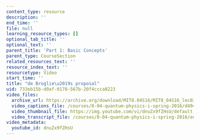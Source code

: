 ```yaml
---
content_type: resource
description: ''
end_time: ''
file: null
learning_resource_types: []
optional_tab_title: ''
optional_text: ''
parent_title: 'Part 1: Basic Concepts'
parent_type: CourseSection
related_resources_text: ''
resource_index_text: ''
resourcetype: Video
start_time: ''
title: "de Broglie\u2019s proposal"
uid: 733eb15b-d0af-0178-567b-20f4ccca8223
video_files:
  archive_url: https://archive.org/download/MIT8.04S16/MIT8_04S16_lec03_s4_300k.mp4
  video_captions_file: /courses/8-04-quantum-physics-i-spring-2016/d494976deb905b5286c232afb6c69c41_dnuZx9fZHsU.vtt
  video_thumbnail_file: https://img.youtube.com/vi/dnuZx9fZHsU/default.jpg
  video_transcript_file: /courses/8-04-quantum-physics-i-spring-2016/ed1533bb60bf18869412d7473e5b9b33_dnuZx9fZHsU.pdf
video_metadata:
  youtube_id: dnuZx9fZHsU
---
```

